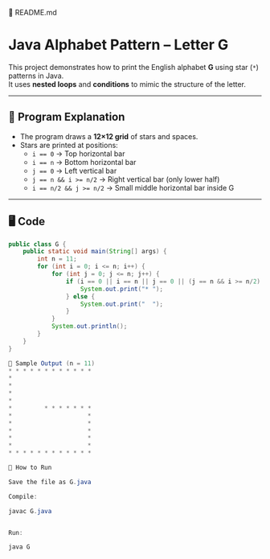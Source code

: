 📄 README.md
# Java Alphabet Pattern – Letter G

This project demonstrates how to print the English alphabet **G** using star (`*`) patterns in Java.  
It uses **nested loops** and **conditions** to mimic the structure of the letter.

---

## 📌 Program Explanation
- The program draws a **12×12 grid** of stars and spaces.
- Stars are printed at positions:
  - `i == 0` → Top horizontal bar  
  - `i == n` → Bottom horizontal bar  
  - `j == 0` → Left vertical bar  
  - `j == n && i >= n/2` → Right vertical bar (only lower half)  
  - `i == n/2 && j >= n/2` → Small middle horizontal bar inside G  

---

## 🖥️ Code
```java
public class G {
    public static void main(String[] args) {
        int n = 11;
        for (int i = 0; i <= n; i++) {
            for (int j = 0; j <= n; j++) {
                if (i == 0 || i == n || j == 0 || (j == n && i >= n/2) || (i == n/2 && j >= n/2)) {
                    System.out.print("* ");
                } else {
                    System.out.print("  ");
                }
            }
            System.out.println();
        }
    }
}

🎯 Sample Output (n = 11)
* * * * * * * * * * * * 
*                       
*                       
*                       
*                       
*         * * * * * * * 
*                     * 
*                     * 
*                     * 
*                     * 
*                     * 
* * * * * * * * * * * * 

🚀 How to Run

Save the file as G.java

Compile:

javac G.java


Run:

java G
 
